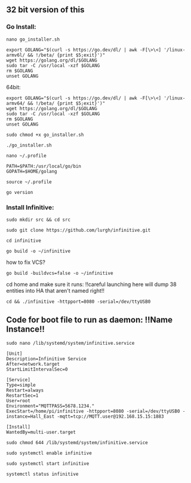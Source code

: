 ## 32 bit version of this 
### Go Install:
```
nano go_installer.sh
```
```
export GOLANG="$(curl -s https://go.dev/dl/ | awk -F[\>\<] '/linux-armv6l/ && !/beta/ {print $5;exit}')"
wget https://golang.org/dl/$GOLANG
sudo tar -C /usr/local -xzf $GOLANG
rm $GOLANG
unset GOLANG
```
64bit:
```
export GOLANG="$(curl -s https://go.dev/dl/ | awk -F[\>\<] '/linux-armv64/ && !/beta/ {print $5;exit}')"
wget https://golang.org/dl/$GOLANG
sudo tar -C /usr/local -xzf $GOLANG
rm $GOLANG
unset GOLANG
```
```
sudo chmod +x go_installer.sh
```
```
./go_installer.sh
```
```
nano ~/.profile
```
```
PATH=$PATH:/usr/local/go/bin
GOPATH=$HOME/golang
```
```
source ~/.profile
```
```
go version
```
### Install Infinitive:
```
sudo mkdir src && cd src
```
```
sudo git clone https://github.com/lurgh/infinitive.git
```
```
cd infinitive
```
```
go build -o ~/infinitive
```
how to fix VCS?
```
go build -buildvcs=false -o ~/infinitive
```
cd home and make sure it runs: !!careful launching here will dump 38 entities into HA that aren't named right!!
```
cd && ./infinitive -httpport=8080 -serial=/dev/ttyUSB0
```
## Code for boot file to run as daemon:  !!Name Instance!!
```
sudo nano /lib/systemd/system/infinitive.service
```
```
[Unit]
Description=Infinitive Service
After=network.target
StartLimitIntervalSec=0

[Service]
Type=simple
Restart=always
RestartSec=1
User=root
Environment="MQTTPASS=5678.1234."
ExecStart=/home/pi/infinitive -httpport=8080 -serial=/dev/ttyUSB0 -instance=Hall_East -mqtt=tcp://MQTT.user@192.168.15.15:1883

[Install]
WantedBy=multi-user.target
```
```
sudo chmod 644 /lib/systemd/system/infinitive.service
```
```
sudo systemctl enable infinitive
```
```
sudo systemctl start infinitive
```
```
systemctl status infinitive
```

